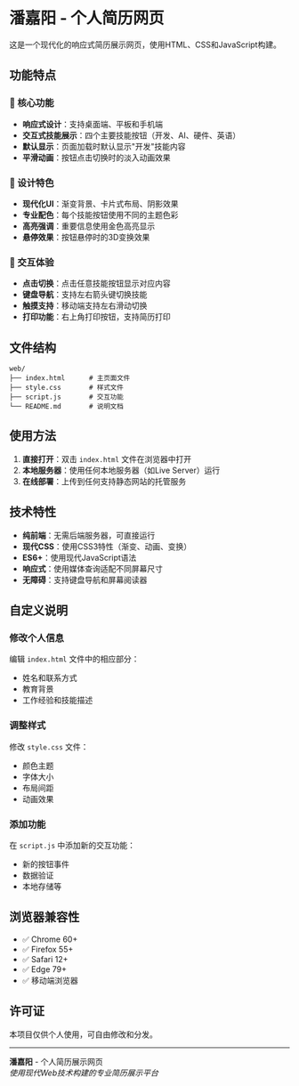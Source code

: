 # 潘嘉阳 - 个人简历网页

这是一个现代化的响应式简历展示网页，使用HTML、CSS和JavaScript构建。

## 功能特点

### 🎯 核心功能
- **响应式设计**：支持桌面端、平板和手机端
- **交互式技能展示**：四个主要技能按钮（开发、AI、硬件、英语）
- **默认显示**：页面加载时默认显示"开发"技能内容
- **平滑动画**：按钮点击切换时的淡入动画效果

### 🎨 设计特色
- **现代化UI**：渐变背景、卡片式布局、阴影效果
- **专业配色**：每个技能按钮使用不同的主题色彩
- **高亮强调**：重要信息使用金色高亮显示
- **悬停效果**：按钮悬停时的3D变换效果

### 📱 交互体验
- **点击切换**：点击任意技能按钮显示对应内容
- **键盘导航**：支持左右箭头键切换技能
- **触摸支持**：移动端支持左右滑动切换
- **打印功能**：右上角打印按钮，支持简历打印

## 文件结构

```
web/
├── index.html      # 主页面文件
├── style.css       # 样式文件
├── script.js       # 交互功能
└── README.md       # 说明文档
```

## 使用方法

1. **直接打开**：双击 `index.html` 文件在浏览器中打开
2. **本地服务器**：使用任何本地服务器（如Live Server）运行
3. **在线部署**：上传到任何支持静态网站的托管服务

## 技术特性

- **纯前端**：无需后端服务器，可直接运行
- **现代CSS**：使用CSS3特性（渐变、动画、变换）
- **ES6+**：使用现代JavaScript语法
- **响应式**：使用媒体查询适配不同屏幕尺寸
- **无障碍**：支持键盘导航和屏幕阅读器

## 自定义说明

### 修改个人信息
编辑 `index.html` 文件中的相应部分：
- 姓名和联系方式
- 教育背景
- 工作经验和技能描述

### 调整样式
修改 `style.css` 文件：
- 颜色主题
- 字体大小
- 布局间距
- 动画效果

### 添加功能
在 `script.js` 中添加新的交互功能：
- 新的按钮事件
- 数据验证
- 本地存储等

## 浏览器兼容性

- ✅ Chrome 60+
- ✅ Firefox 55+
- ✅ Safari 12+
- ✅ Edge 79+
- ✅ 移动端浏览器

## 许可证

本项目仅供个人使用，可自由修改和分发。

---

**潘嘉阳** - 个人简历展示网页  
*使用现代Web技术构建的专业简历展示平台*
